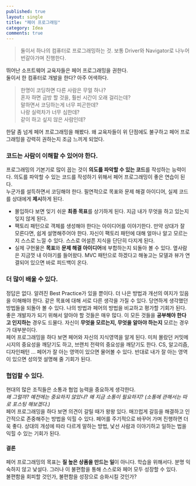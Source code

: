 ```yaml
---
published: true
layout: single
title: "페어 프로그래밍"
category: Idea
comments: true
---
```


> 둘이서 하나의 컴퓨터로 프로그래밍하는 것. 보통 Driver와 Navigator로 나누어 번갈아가며 진행한다.

뛰어난 소프트웨어 교육자들은 페어 프로그래밍을 권한다.   
둘이서 한 컴퓨터로 개발을 한다? 아주 어색하다. 

> 한명이 코딩하면 다른 사람은 무얼 하나?  
> 혼자 하면 금방 할 것을, 훨씬 시간이 오래 걸리는데?  
> 말하면서 코딩하는게 너무 피곤한데?   
> 나랑 실력차가 너무 심한데?  
> 같이 하고 싶지 않은 사람인데?  

한달 좀 넘게 페어 프로그래밍을 해봤다. 왜 교육자들이 위 단점에도 불구하고 페어 프로그래밍을 강력히 권하는지 조금 느끼게 되었다.

### 코드는 사람이 이해할 수 있어야 한다.

프로그래밍의 기본기로 많이 꼽는 것이 **의도를 파악할 수 있는 코드**를 작성하는 능력이다. 의도를 파악할 수 있는 코드를 작성하기 위해서 페어 프로그래밍이 좋은 연습이 된다.  
누군가를 설득하면서 코딩해야 한다. 필연적으로 목표와 문제 해결 아이디어, 실제 코드를 상대에게 **제시**하게 된다.
- 몰입하다 보면 잊기 쉬운 **최종 목표**를 상기하게 된다. 지금 내가 무엇을 하고 있는지 잊지 않게 된다.  
- 팩토리 패턴으로 객체를 생성해야 한다는 아이디어를 이야기한다. 만약 상대가 잘 모른다면, 쉽게 설명해주어야 한다. 자신이 팩토리 패턴에 대해 얼마나 알고 모르는지 스스로 느낄 수 있다. 스스로 어설픈 지식을 단단히 다지게 된다.
- 실제 구현물은 **목표**와 **문제 해결 아이디어**에 부합하는지 되돌아 볼 수 있다. 옆사람은 지금껏 내 이야기를 들어왔다. MVC 패턴으로 하겠다고 해놓고는 모델과 뷰가 연결되어 있으면 바로 피드백이 온다.


### 더 많이 배울 수 있다.

정답은 없다. 알려진 Best Practice가 있을 뿐이다. 더 나은 방법과 개선의 여지가 있음을 이해해야 한다.
같은 목표에 대해 서로 다른 생각을 가질 수 있다. 당연하게 생각했던 방법들을 되돌아 볼 수 있다. 나의 방법과 페어의 방법을 비교하고 평가할 기회가 된다. 
좋은 개발자가 되기 위해서 알아야 할 것들은 매우 많다. 이 모든 것들을 **공부해야 한다고 인지하는** 경우도 드물다. 자신이 **무엇을 모르는지, 무엇을 알아야 하는지** 모르는 경우가 대부분이다.  
페어 프로그래밍을 하다 보면 페어와 자신의 지식영역을 알게 된다. 미처 몰랐던 커밋메시지의 중요성을 깨닫기도 하고, 브랜치 전략의 중요성을 깨닫기도 한다. CS, 알고리즘, 디자인패턴 ... 페어가 잘 아는 영역이 있으면 물어볼 수 있다. 반대로 내가 잘 아는 영역이 있으면 성의껏 설명해 줄 기회가 된다.

### 협업할 수 있다.

현대의 많은 조직들은 소통과 협업 능력을 중요하게 생각한다.  
_왜 그럴까? 예전에는 중요하지 않았나? 왜 지금 소통이 필요하지? (소통에 관해서는 따로 포스팅 해보겠다.)_  
페어 프로그래밍을 하다 보면 의견이 갈릴 때가 왕왕 있다. 매끄럽게 갈등을 해결하고 인간적으로 존중해주는 방법을 익힐 수 있다. 페어를 주기적으로 바꾸어 가며 진행하면 더욱 좋다. 상대의 개성에 따라 다르게 말하는 방법, 낯선 사람과 이야기하고 일하는 법을 익힐 수 있는 기회가 된다. 

#### 결론

페어 프로그래밍의 목표는 **질 높은 상품을 만드는 일**이 아니다. 학습을 위해서다. 분명 익숙하지 않고 낯설다. 그러나 이 불편함을 통해 스스로와 페어 모두 성장할 수 있다.   
불편함을 회피할 것인가, 불편함을 성장으로 승화시킬 것인가?